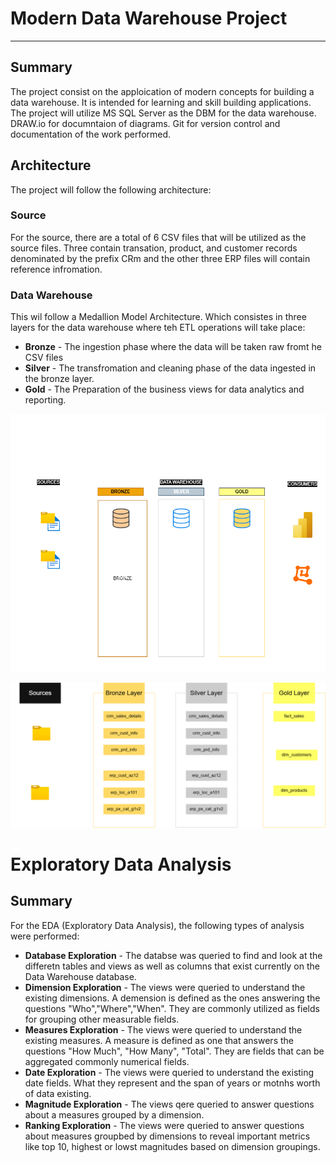 # Modern Data Warehouse Project
---

## Summary
The project consist on the apploication of modern concepts for building a data warehouse. It is intended for learning and skill building applications. The project will utilize MS SQL Server as the DBM for the data warehouse. DRAW.io for documntaion of diagrams. Git for version control and documentation of the work performed.

## Architecture
The project will follow the following architecture:

### Source
For the source, there are a total of 6 CSV files that will be utilized as the source files. Three contain transation, product, and customer records denominated by the prefix CRm and the other three ERP files will contain reference infromation.

### Data Warehouse

This wil follow a Medallion Model Architecture. Which consistes in three layers for the data warehouse where teh ETL operations will take place:

* **Bronze** - The ingestion phase where the data will be taken raw fromt he CSV files
* **Silver** - The transfromation and cleaning phase of the data ingested in the bronze layer.
* **Gold** - The Preparation of the business views for data analytics and reporting.

![Data Architecture Diagram](./docs/Data_Architecture_Diag.drawio.png)

![Data Pipeline Diagram](./docs/Data_Pipeline.drawio.png)

# Exploratory Data Analysis

## Summary

For the EDA (Exploratory Data Analysis), the following types of analysis were performed:

* **Database Exploration** - The databse was queried to find and look at the differetn tables and views as well as columns that exist currently on the Data Warehouse database. 
* **Dimension Exploration** - The views were queried to understand the existing dimensions. A demension is defined as the ones answering the questions "Who","Where","When". They are commonly utilized as fields for grouping other measurable fields.
* **Measures Exploration** - The views were queried to understand the existing measures. A measure is defined as one that answers the questions "How Much", "How Many", "Total". They are fields that can be aggregated commonly numerical fields.
* **Date Exploration** - The views were queried to understand the existing date fields. What they represent and the span of years or motnhs worth of data existing.
* **Magnitude Exploration** - The views qere queried to answer questions about a measures grouped by a dimension.
* **Ranking Exploration** - The views were queried to answer questions about measures groupbed by dimensions to reveal important metrics like top 10, highest or lowst magnitudes based on dimension groupings.